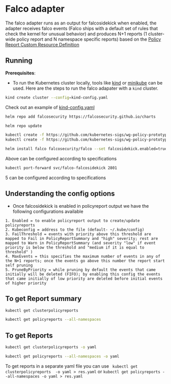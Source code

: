 # Falco adapter
The falco adapter runs as an output for falcosidekick when enabled, the adapter receives falco events (Falco ships with a default set of rules that check the kernel for unusual behavior) and produces N+1 reports (1 cluster-wide policy report and N namespace specific reports) based on the [Policy Report Custom Resource Definition](https://github.com/kubernetes-sigs/wg-policy-prototypes/tree/master/policy-report)

## Running

**Prerequisites**: 
* To run the Kubernetes cluster locally, tools like [kind](https://kind.sigs.k8s.io/) or [minikube](https://minikube.sigs.k8s.io/docs/start/) can be used. Here are the steps to run the falco adapater with a `kind` cluster.
```sh
kind create cluster --config=kind-config.yaml
```
Check out an example of [kind-config.yaml](https://gist.github.com/anushkamittal20/0e21b237b6ff98773675edf4e58be96a/)
```sh
helm repo add falcosecurity https://falcosecurity.github.io/charts

helm repo update 
```
```sh
kubectl create -f https://github.com/kubernetes-sigs/wg-policy-prototypes/raw/master/policy-report/crd/v1alpha2/wgpolicyk8s.io_clusterpolicyreports.yaml
kubectl create -f https://github.com/kubernetes-sigs/wg-policy-prototypes/raw/master/policy-report/crd/v1alpha2/wgpolicyk8s.io_policyreports.yaml
```
```sh
helm install falco falcosecurity/falco --set falcosidekick.enabled=true --set falcosidekick.policyreport.enabled=true falcosidekick.policyreport.kubeconfig=~/.kube/config falcosidekick.policyreport.failthreshold=3 falcosidekick.policyreport.maxevents=10
```
Above can be configured according to specifications
```sh
kubectl port-forward svc/falco-falcosidekick 2801
```
5 can be configured according to specifications

## Understanding the config options
 * Once falcosidekick is enabled in policyreport output we have the following configurations available
 ~~~
1. Enabled = to enable policyreport output to create/update policyreports
2. Kubeconfig = address to the file (default- ~/.kube/config)
3. FailThreshold = events with priority above this threshold are mapped to Fail in PolicyReportSummary and "high" severity; rest are mapped to Warn in PolicyReportSummary (and severity "low" if event priority is below the threshold and "medium if it is equal to threshold" )
4. MaxEvents = this specifies the maximum number of events in any of the N+1 reports; once the events go above this number the report start self pruning
5. PruneByPriority = while pruning by default the events that came initially will be deleted (FIFO); by enabling this config the events that came initially of low priority are deleted before initial events of higher priority
~~~

## To get Report summary
```sh
kubectl get clusterpolicyreports

kubectl get policyreports --all-namespaces
```

## To get Reports
```sh
kubectl get clusterpolicyreports -o yaml 

kubectl get policyreports --all-namespaces -o yaml

```
To get reports in a separate yaml file you can use ` kubectl get clusterpolicyreports  -o yaml > res.yaml` or `kubectl get policyreports --all-namespaces -o yaml > res.yaml`



